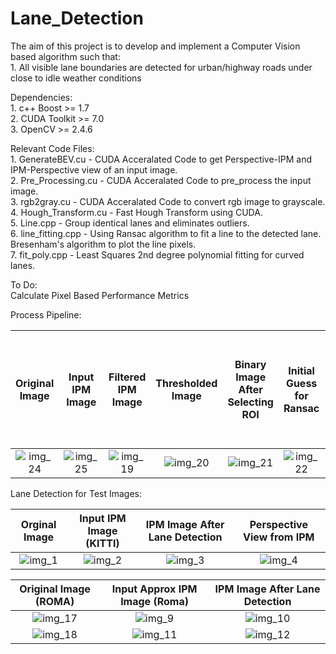 # Lane_Detection
The aim of this project is to develop and implement a Computer Vision based algorithm such that: <br />
	1. All visible lane boundaries are detected for urban/highway roads under close to idle weather conditions

<!--[//]:Dependencies:<br />
[//]:#	1. skimage <br />
[//]:#	2. OpenCV >= 2.4.6 <br />
[//]:	3. numpy

[//]:Code Files:<br />
[//]:	1. GenerateBEV.py - Code from KITTI Road Dataset to obtain IPM view of an Image using a calibrated camera. <br />
[//]:	2. Lane_Detection.py - Detects multiple Lanes taking the IPM image as input. <br />
[//]:	3. Inverse_Perspective_Mapping.py - Generic code for obtaining the BEV of an image. Calculates the homography matrix by using the extrinc and intrinsic camera parameters.
-->
Dependencies:<br />
	1. c++ Boost >= 1.7 <br />
	2. CUDA Toolkit >= 7.0 <br />
	3. OpenCV >= 2.4.6 <br />

Relevant Code Files: <br />
	1. GenerateBEV.cu - CUDA Acceralated Code to get Perspective-IPM and IPM-Perspective view of an input image. <br />
	2. Pre_Processing.cu - CUDA Acceralated Code to pre_process the input image. <br />
	3. rgb2gray.cu - CUDA Acceralated Code to convert rgb image to grayscale. <br />
	4. Hough_Transform.cu - Fast Hough Transform using CUDA. <br />
	5. Line.cpp - Group identical lanes and eliminates outliers. <br />
	6. line_fitting.cpp - Using Ransac algorithm to fit a line to the detected lane. Bresenham's algorithm to plot the line pixels. <br />
	7. fit_poly.cpp - Least Squares 2nd degree polynomial fitting for curved lanes. <br />

To Do: <br />
	Calculate Pixel Based Performance Metrics


Process Pipeline: <br />

Original Image	|	Input IPM Image		|	Filtered IPM Image	|	Thresholded Image|	Binary Image After Selecting ROI	|	Initial Guess for Ransac	|	Lane Detected Image After Ransac and Eliminating False Lanes
:------------------:|:-------------------:|:-----------------------:|:-----------------------------:|:-------------------------------------:|:-------------------------------:|:--------------------------------:
![img_24](https://github.com/kky-fury/Lane_Detection/blob/master/Original_Images/img_1.png)	| ![img_25](https://github.com/kky-fury/Lane_Detection/blob/master/Test_Images/IPM_test_image_1.png)	|		![img_19](https://github.com/kky-fury/Lane_Detection/blob/master/Process_Pipeline/filtered_image.png)	|	![img_20](https://github.com/kky-fury/Lane_Detection/blob/master/Process_Pipeline/thresholded_image.png)	|	![img_21](https://github.com/kky-fury/Lane_Detection/blob/master/Process_Pipeline/binary_image_after_ROI.png)	| ![img_22](https://github.com/kky-fury/Lane_Detection/blob/master/Process_Pipeline/Initial_Guess_For_Ransac.png) | ![img_23](https://github.com/kky-fury/Lane_Detection/blob/master/Lane_Detected_Images/image_1.png)


Lane Detection for Test Images: <br />

Orginal Image	|	Input IPM Image (KITTI)		|	IPM Image After Lane Detection	| Perspective View from IPM	
:---------------------------------:|:----------------------:|:-------------------------------------:|:---------------------------------:
![img_1](https://github.com/kky-fury/Lane_Detection/blob/master/Original_Images/img_10.png)	|	![img_2](https://github.com/kky-fury/Lane_Detection/blob/master/Test_Images/IPM_test_image_10.png)	| ![img_3](https://github.com/kky-fury/Lane_Detection/blob/master/Lane_Detected_Images/image_10.png)	| ![img_4](https://github.com/kky-fury/Lane_Detection/blob/master/Lane_Detected_Images_Perspective/image_10.png)



Original Image (ROMA)	|	Input Approx IPM Image (Roma) 	|	IPM Image After Lane Detection
:--------------------------:|:----------------------------:|:-------------------------------:
![img_17](https://github.com/kky-fury/Lane_Detection/blob/master/Original_Images/img_5.jpg)	|	![img_9](https://github.com/kky-fury/Lane_Detection/blob/master/Test_Images/IPM_test_image_5.png)	| 	![img_10](https://github.com/kky-fury/Lane_Detection/blob/master/Lane_Detected_Images/approx_image_0.png)
![img_18](https://github.com/kky-fury/Lane_Detection/blob/master/Original_Images/img_8.jpg)	|	![img_11](https://github.com/kky-fury/Lane_Detection/blob/master/Test_Images/IPM_test_image_8.png)	|	![img_12](https://github.com/kky-fury/Lane_Detection/blob/master/Lane_Detected_Images/image_8.png)
	



	


